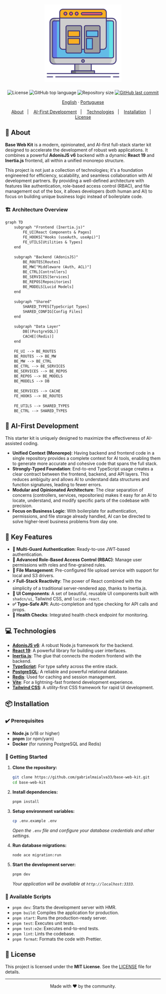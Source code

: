 <h1 align="center">
  <img src=".github/assets/ui-design.png" height="250" alt="Base Web Kit">
</h1>

<p align="center">
  <img src="https://img.shields.io/github/license/gabrielmaialva33/base-web-kit?color=00b8d3&style=flat-square" alt="License" />
  <img src="https://img.shields.io/github/languages/top/gabrielmaialva33/base-web-kit?style=flat-square" alt="GitHub top language" >
  <img src="https://img.shields.io/github/repo-size/gabrielmaialva33/base-web-kit?style=flat-square" alt="Repository size" >
  <a href="https://github.com/gabrielmaialva33/base-web-kit/commits/main">
    <img src="https://img.shields.io/github/last-commit/gabrielmaialva33/base-web-kit?style=flat-square" alt="GitHub last commit" >
  </a>
</p>

<p align="center">
    <a href="README.md">English</a>
    ·
    <a href="README-pt.md">Portuguese</a>
</p>

<p align="center">
  <a href="#bookmark-about">About</a>&nbsp;&nbsp;&nbsp;|&nbsp;&nbsp;&nbsp;
  <a href="#rocket-ai-first-development">AI-First Development</a>&nbsp;&nbsp;&nbsp;|&nbsp;&nbsp;&nbsp;
  <a href="#computer-technologies">Technologies</a>&nbsp;&nbsp;&nbsp;|&nbsp;&nbsp;&nbsp;
  <a href="#package-installation">Installation</a>&nbsp;&nbsp;&nbsp;|&nbsp;&nbsp;&nbsp;
  <a href="#memo-license">License</a>
</p>

## :bookmark: About

**Base Web Kit** is a modern, opinionated, and AI-first full-stack starter kit designed to accelerate the development of
robust web applications. It combines a powerful **AdonisJS v6** backend with a dynamic **React 19** and **Inertia.js**
frontend, all within a unified monorepo structure.

This project is not just a collection of technologies; it's a foundation engineered for efficiency, scalability, and
seamless collaboration with AI development partners. By providing a well-defined architecture with features like
authentication, role-based access control (RBAC), and file management out of the box, it allows developers (both human
and AI) to focus on building unique business logic instead of boilerplate code.

### 🏗️ Architecture Overview

```mermaid
graph TD
    subgraph "Frontend (Inertia.js)"
        FE_UI[React Components & Pages]
        FE_HOOKS["Hooks (useAuth, useApi)"]
        FE_UTILS[Utilities & Types]
    end

    subgraph "Backend (AdonisJS)"
        BE_ROUTES[Routes]
        BE_MW["Middleware (Auth, ACL)"]
        BE_CTRL[Controllers]
        BE_SERVICES[Services]
        BE_REPOS[Repositories]
        BE_MODELS[Lucid Models]
    end

    subgraph "Shared"
        SHARED_TYPES[TypeScript Types]
        SHARED_CONFIG[Config Files]
    end

    subgraph "Data Layer"
        DB[(PostgreSQL)]
        CACHE[(Redis)]
    end

    FE_UI --> BE_ROUTES
    BE_ROUTES --> BE_MW
    BE_MW --> BE_CTRL
    BE_CTRL --> BE_SERVICES
    BE_SERVICES --> BE_REPOS
    BE_REPOS --> BE_MODELS
    BE_MODELS --> DB

    BE_SERVICES --> CACHE
    FE_HOOKS --> BE_ROUTES

    FE_UTILS --> SHARED_TYPES
    BE_CTRL --> SHARED_TYPES
```

## :rocket: AI-First Development

This starter kit is uniquely designed to maximize the effectiveness of AI-assisted coding.

- **Unified Context (Monorepo)**: Having backend and frontend code in a single repository provides a complete context
  for AI tools, enabling them to generate more accurate and cohesive code that spans the full stack.
- **Strongly-Typed Foundation**: End-to-end TypeScript usage creates a clear contract between the frontend, backend, and
  API layers. This reduces ambiguity and allows AI to understand data structures and function signatures, leading to
  fewer errors.
- **Modular and Opinionated Architecture**: The clear separation of concerns (controllers, services, repositories) makes
  it easy for an AI to locate, understand, and modify specific parts of the codebase with precision.
- **Focus on Business Logic**: With boilerplate for authentication, permissions, and file storage already handled, AI
  can be directed to solve higher-level business problems from day one.

## 🌟 Key Features

- **🔐 Multi-Guard Authentication**: Ready-to-use JWT-based authentication.
- **👥 Advanced Role-Based Access Control (RBAC)**: Manage user permissions with roles and fine-grained rules.
- **📁 File Management**: Pre-configured file upload service with support for local and S3 drivers.
- **⚡️ Full-Stack Reactivity**: The power of React combined with the simplicity of a traditional server-rendered app,
  thanks to Inertia.js.
- **🎨 UI Components**: A set of beautiful, reusable UI components built with `shadcn/ui`, Tailwind CSS, and
  `lucide-react`.
- **✅ Type-Safe API**: Auto-completion and type checking for API calls and props.
- **🏥 Health Checks**: Integrated health check endpoint for monitoring.

## :computer: Technologies

- **[AdonisJS v6](https://adonisjs.com/)**: A robust Node.js framework for the backend.
- **[React 19](https://react.dev/)**: A powerful library for building user interfaces.
- **[Inertia.js](https://inertiajs.com/)**: The glue that connects the modern frontend with the backend.
- **[TypeScript](https://www.typescriptlang.org/)**: For type safety across the entire stack.
- **[PostgreSQL](https://www.postgresql.org/)**: A reliable and powerful relational database.
- **[Redis](https://redis.io/)**: Used for caching and session management.
- **[Vite](https://vitejs.dev/)**: For a lightning-fast frontend development experience.
- **[Tailwind CSS](https://tailwindcss.com/)**: A utility-first CSS framework for rapid UI development.

## :package: Installation

### ✔️ Prerequisites

- **Node.js** (v18 or higher)
- **pnpm** (or npm/yarn)
- **Docker** (for running PostgreSQL and Redis)

### 🚀 Getting Started

1. **Clone the repository:**
   ```sh
   git clone https://github.com/gabrielmaialva33/base-web-kit.git
   cd base-web-kit
   ```

2. **Install dependencies:**
   ```sh
   pnpm install
   ```

3. **Setup environment variables:**
   ```sh
   cp .env.example .env
   ```
   *Open the `.env` file and configure your database credentials and other settings.*

4. **Run database migrations:**
   ```sh
   node ace migration:run
   ```

5. **Start the development server:**
   ```sh
   pnpm dev
   ```
   *Your application will be available at `http://localhost:3333`.*

### 📜 Available Scripts

- `pnpm dev`: Starts the development server with HMR.
- `pnpm build`: Compiles the application for production.
- `pnpm start`: Runs the production-ready server.
- `pnpm test`: Executes unit tests.
- `pnpm test:e2e`: Executes end-to-end tests.
- `pnpm lint`: Lints the codebase.
- `pnpm format`: Formats the code with Prettier.

## :memo: License

This project is licensed under the **MIT License**. See the [LICENSE](LICENSE) file for details.

---

<p align="center">
  Made with ❤️ by the community.
</p>
